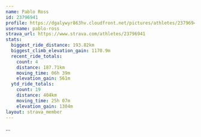 ```yaml
---
name: Pablo Ross
id: 23796941
profile: https://dgalywyr863hv.cloudfront.net/pictures/athletes/23796941/14615399/1/large.jpg
username: pablo-ross
strava_url: https://www.strava.com/athletes/23796941
stats:
  biggest_ride_distance: 193.82km
  biggest_climb_elevation_gain: 1170.9m
  recent_ride_totals:
    count: 4
    distance: 187.71km
    moving_time: 06h 39m
    elevation_gain: 561m
  ytd_ride_totals:
    count: 19
    distance: 404km
    moving_time: 25h 07m
    elevation_gain: 1304m
layout: strava_member
--- 
```

...
